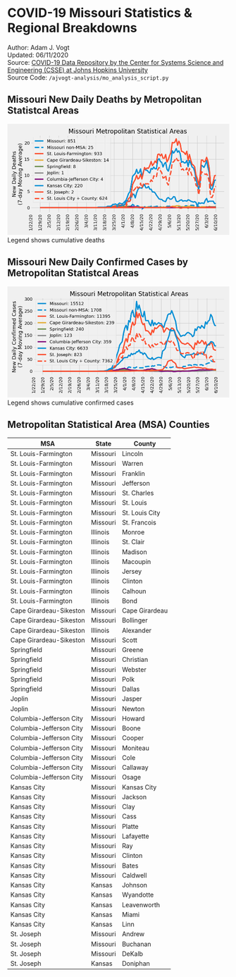 # COVID-19 Missouri Statistics & Regional Breakdowns
Author: Adam J. Vogt  
Updated: 06/11/2020  
Source: [COVID-19 Data Repository by the Center for Systems Science and Engineering (CSSE) at Johns Hopkins University](https://github.com/CSSEGISandData/COVID-19)  
Source Code: `/ajvogt-analysis/mo_analysis_script.py`

## Missouri New Daily Deaths by Metropolitan Statistcal Areas
![](images/mo_daily_deaths.png)
Legend shows cumulative deaths

## Missouri New Daily Confirmed Cases by Metropolitan Statistcal Areas
![](images/mo_daily_cases.png)
Legend shows cumulative confirmed cases

## Metropolitan Statistical Area (MSA) Counties
| MSA | State | County |
|-----|-------|--------|
| St. Louis-Farmington | Missouri | Lincoln |
| St. Louis-Farmington | Missouri | Warren |
| St. Louis-Farmington | Missouri | Franklin |
| St. Louis-Farmington | Missouri | Jefferson |
| St. Louis-Farmington | Missouri | St. Charles |
| St. Louis-Farmington | Missouri | St. Louis |
| St. Louis-Farmington | Missouri | St. Louis City |
| St. Louis-Farmington | Missouri | St. Francois |
| St. Louis-Farmington | Illinois | Monroe |
| St. Louis-Farmington | Illinois | St. Clair |
| St. Louis-Farmington | Illinois | Madison |
| St. Louis-Farmington | Illinois | Macoupin |
| St. Louis-Farmington | Illinois | Jersey |
| St. Louis-Farmington | Illinois | Clinton |
| St. Louis-Farmington | Illinois | Calhoun |
| St. Louis-Farmington | Illinois | Bond |
| Cape Girardeau-Sikeston | Missouri | Cape Girardeau |
| Cape Girardeau-Sikeston | Missouri | Bollinger |
| Cape Girardeau-Sikeston | Illinois | Alexander |
| Cape Girardeau-Sikeston | Missouri | Scott |
| Springfield | Missouri | Greene |
| Springfield | Missouri | Christian |
| Springfield | Missouri | Webster |
| Springfield | Missouri | Polk |
| Springfield | Missouri | Dallas |
| Joplin | Missouri | Jasper |
| Joplin | Missouri | Newton |
| Columbia-Jefferson City | Missouri | Howard |
| Columbia-Jefferson City | Missouri | Boone |
| Columbia-Jefferson City | Missouri | Cooper |
| Columbia-Jefferson City | Missouri | Moniteau |
| Columbia-Jefferson City | Missouri | Cole |
| Columbia-Jefferson City | Missouri | Callaway |
| Columbia-Jefferson City | Missouri | Osage |
| Kansas City | Missouri | Kansas City |
| Kansas City | Missouri | Jackson |
| Kansas City | Missouri | Clay |
| Kansas City | Missouri | Cass |
| Kansas City | Missouri | Platte |
| Kansas City | Missouri | Lafayette |
| Kansas City | Missouri | Ray |
| Kansas City | Missouri | Clinton |
| Kansas City | Missouri | Bates |
| Kansas City | Missouri | Caldwell |
| Kansas City | Kansas | Johnson |
| Kansas City | Kansas | Wyandotte |
| Kansas City | Kansas | Leavenworth |
| Kansas City | Kansas | Miami |
| Kansas City | Kansas | Linn |
| St. Joseph | Missouri | Andrew |
| St. Joseph | Missouri | Buchanan |
| St. Joseph | Missouri | DeKalb |
| St. Joseph | Kansas | Doniphan |
